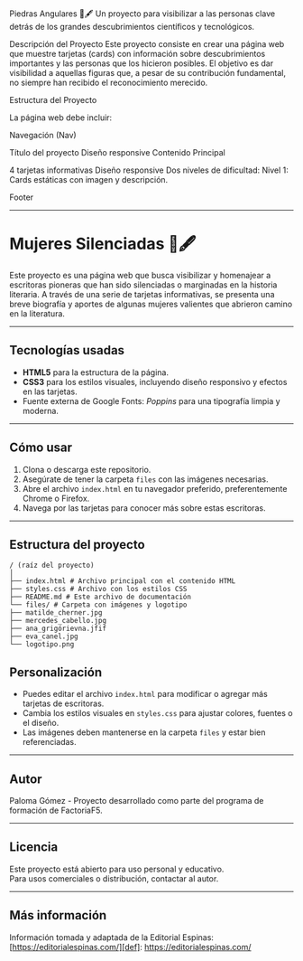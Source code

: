 Piedras Angulares 📖🖋
Un proyecto para visibilizar a las personas clave detrás de los grandes descubrimientos científicos y tecnológicos.

Descripción del Proyecto
Este proyecto consiste en crear una página web que muestre tarjetas (cards) con información sobre descubrimientos importantes y las personas que los hicieron posibles. El objetivo es dar visibilidad a aquellas figuras que, a pesar de su contribución fundamental, no siempre han recibido el reconocimiento merecido.

Estructura del Proyecto

La página web debe incluir:

Navegación (Nav)

Título del proyecto
Diseño responsive
Contenido Principal

4 tarjetas informativas
Diseño responsive
Dos niveles de dificultad:
Nivel 1: Cards estáticas con imagen y descripción.

Footer

------------

# Mujeres Silenciadas 📖🖋

Este proyecto es una página web que busca visibilizar y homenajear a escritoras pioneras que han sido silenciadas o marginadas en la historia literaria. A través de una serie de tarjetas informativas, se presenta una breve biografía y aportes de algunas mujeres valientes que abrieron camino en la literatura.

---

## Tecnologías usadas

- **HTML5** para la estructura de la página.
- **CSS3** para los estilos visuales, incluyendo diseño responsivo y efectos en las tarjetas.
- Fuente externa de Google Fonts: *Poppins* para una tipografía limpia y moderna.

---

## Cómo usar

1. Clona o descarga este repositorio.
2. Asegúrate de tener la carpeta `files` con las imágenes necesarias.
3. Abre el archivo `index.html` en tu navegador preferido, preferentemente Chrome o Firefox.
4. Navega por las tarjetas para conocer más sobre estas escritoras.

---

## Estructura del proyecto
```
/ (raíz del proyecto)
│
├── index.html # Archivo principal con el contenido HTML
├── styles.css # Archivo con los estilos CSS
├── README.md # Este archivo de documentación
└── files/ # Carpeta con imágenes y logotipo
├── matilde_cherner.jpg
├── mercedes_cabello.jpg
├── ana_grigórievna.jfif
├── eva_canel.jpg
└── logotipo.png
```
## Personalización

- Puedes editar el archivo `index.html` para modificar o agregar más tarjetas de escritoras.
- Cambia los estilos visuales en `styles.css` para ajustar colores, fuentes o el diseño.
- Las imágenes deben mantenerse en la carpeta `files` y estar bien referenciadas.

---

## Autor

Paloma Gómez - Proyecto desarrollado como parte del programa de formación de FactoriaF5.

---

## Licencia

Este proyecto está abierto para uso personal y educativo.  
Para usos comerciales o distribución, contactar al autor.

---

## Más información

Información tomada y adaptada de la Editorial Espinas:  
[https://editorialespinas.com/][def]: https://editorialespinas.com/
